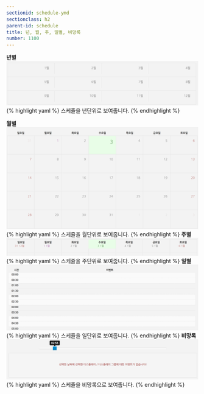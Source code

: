 ```yaml
---
sectionid: schedule-ymd
sectionclass: h2
parent-id: schedule
title: 년, 월, 주, 일별, 비망록
number: 1100
---
```

__년별__
![schedule005](./img/schedule005.png)
{% highlight yaml %}
스케쥴을 년단위로 보여줍니다.
{% endhighlight %}

__월별__
![schedule004](./img/schedule004.png)
{% highlight yaml %}
스케쥴을 월단위로 보여줍니다.
{% endhighlight %}
__주별__
![schedule006](./img/schedule006.png)
{% highlight yaml %}
스케쥴을 주단위로 보여줍니다.
{% endhighlight %}
__일별__
![schedule007](./img/schedule007.png)
{% highlight yaml %}
스케쥴을 일단위로 보여줍니다.
{% endhighlight %}
__비망록__
![schedule008](./img/schedule008.png)
{% highlight yaml %}
스케쥴을 비망록으로 보여줍니다.
{% endhighlight %}
